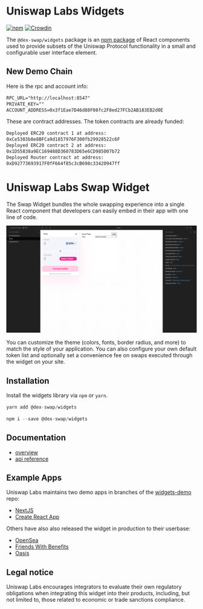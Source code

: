 # Uniswap Labs Widgets

[![npm](https://img.shields.io/npm/v/@dex-swap/widgets)](https://www.npmjs.com/package/@dex-swap/widgets)
[![Crowdin](https://badges.crowdin.net/uniswap-interface/localized.svg)](https://crowdin.com/project/uniswap-interface)

The `@dex-swap/widgets` package is an [npm package](https://www.npmjs.com/package/@dex-swap/widgets) of React components used to provide subsets of the Uniswap Protocol functionality in a small and configurable user interface element.

## New Demo Chain

Here is the rpc and account info:

```
RPC_URL="http://localhost:8547"
PRIVATE_KEY=""
ACCOUNT_ADDRESS=0x3f1Eae7D46d88F08fc2F8ed27FCb2AB183EB2d0E
```

These are contract addresses. The token contracts are already funded:

```
Deployed ERC20 contract 1 at address: 0xCe5303b8e8BFCa9d1857976F300fb29928522c6F
Deployed ERC20 contract 2 at address: 0x1D55838a9EC169488D360783D65e6CD985007b72
Deployed Router contract at address: 0xD92773693917F0fF664f85c3cB698c33420947ff
```

# Uniswap Labs Swap Widget

The Swap Widget bundles the whole swapping experience into a single React component that developers can easily embed in their app with one line of code. 

![swap widget screenshot](https://raw.githubusercontent.com/bullishgopher/uniswap-widgets/main/sc.png)

You can customize the theme (colors, fonts, border radius, and more) to match the style of your application. You can also configure your own default token list and optionally set a convenience fee on swaps executed through the widget on your site.

## Installation

Install the widgets library via `npm` or `yarn`.

```js
yarn add @dex-swap/widgets
```
```js
npm i --save @dex-swap/widgets
```

## Documentation

- [overview](https://docs.uniswap.org/sdk/widgets/swap-widget)
- [api reference](https://docs.uniswap.org/sdk/widgets/swap-widget/api)

## Example Apps

Uniswap Labs maintains two demo apps in branches of the [widgets-demo](https://github.com/Uniswap/widgets-demo) repo:

- [NextJS](https://github.com/Uniswap/widgets-demo/tree/nextjs)
- [Create React App](https://github.com/Uniswap/widgets-demo/tree/cra)

Others have also also released the widget in production to their userbase:

- [OpenSea](https://opensea.io/)
- [Friends With Benefits](https://www.fwb.help/)
- [Oasis](https://oasis.app/)

## Legal notice

Uniswap Labs encourages integrators to evaluate their own regulatory obligations when integrating this widget into their products, including, but not limited to, those related to economic or trade sanctions compliance.
